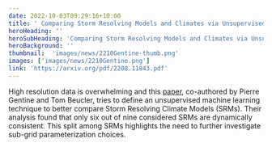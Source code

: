 ```yaml
---
date: 2022-10-03T09:29:16+10:00
title: ' Comparing Storm Resolving Models and Climates via Unsupervised Machine Learning'
heroHeading: ''
heroSubHeading: 'Comparing Storm Resolving Models and Climates via Unsupervised Machine Learning'
heroBackground: ''
thumbnail:  'images/news/2210Gentine-thumb.png'
images: ['images/news/2210Gentine.png']
link: 'https://arxiv.org/pdf/2208.11843.pdf'
---
```


High resolution data is overwhelming and this [paper](https://arxiv.org/pdf/2208.11843.pdf), co-authored by Pierre Gentine and Tom Beucler, tries to define an unsupervised machine learning technique to better compare Storm Resolving Climate Models (SRMs). Their analysis found that only six out of nine considered SRMs are dynamically consistent. This split among SRMs highlights the need to further investigate sub-grid parameterization choices.
